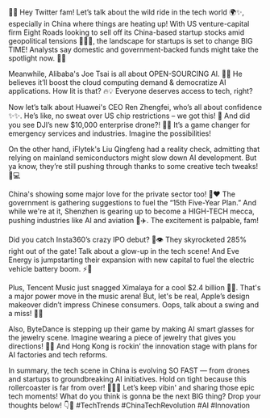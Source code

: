 🚀💥 Hey Twitter fam! Let’s talk about the wild ride in the tech world 🌍✨, especially in China where things are heating up! With US venture-capital firm Eight Roads looking to sell off its China-based startup stocks amid geopolitical tensions 😬🇨🇳, the landscape for startups is set to change BIG TIME! Analysts say domestic and government-backed funds might take the spotlight now. 🤑💼

Meanwhile, Alibaba's Joe Tsai is all about OPEN-SOURCING AI. 📖🤖 He believes it’ll boost the cloud computing demand & democratize AI applications. How lit is that? 🔥💡 Everyone deserves access to tech, right? 

Now let’s talk about Huawei's CEO Ren Zhengfei, who’s all about confidence ✨✨. He’s like, no sweat over US chip restrictions – we got this! 🙌 And did you see DJI’s new $10,000 enterprise drone?! 🦅💨 It’s a game changer for emergency services and industries. Imagine the possibilities! 

On the other hand, iFlytek's Liu Qingfeng had a reality check, admitting that relying on mainland semiconductors might slow down AI development. But ya know, they’re still pushing through thanks to some creative tech tweaks! 💪💻

China's showing some major love for the private sector too! 🤝❤️ The government is gathering suggestions to fuel the “15th Five-Year Plan.” And while we're at it, Shenzhen is gearing up to become a HIGH-TECH mecca, pushing industries like AI and aviation 🔧✈️. The excitement is palpable, fam!

Did you catch Insta360’s crazy IPO debut? 🚀👁️ They skyrocketed 285% right out of the gate! Talk about a glow-up in the tech scene! And Eve Energy is jumpstarting their expansion with new capital to fuel the electric vehicle battery boom. ⚡🔋

Plus, Tencent Music just snagged Ximalaya for a cool $2.4 billion 🥳🎶. That's a major power move in the music arena! But, let's be real, Apple’s design makeover didn’t impress Chinese consumers. Oops, talk about a swing and a miss! 😬🍏

Also, ByteDance is stepping up their game by making AI smart glasses for the jewelry scene. Imagine wearing a piece of jewelry that gives you directions! 🤯💍 And Hong Kong is rockin’ the innovation stage with plans for AI factories and tech reforms. 

In summary, the tech scene in China is evolving SO FAST — from drones and startups to groundbreaking AI initiatives. Hold on tight because this rollercoaster is far from over! 🎢🚀💚 Let’s keep vibin' and sharing those epic tech moments! What do you think is gonna be the next BIG thing? Drop your thoughts below! 👇💬 #TechTrends #ChinaTechRevolution #AI #Innovation
